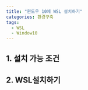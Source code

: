 ```yaml
---
title: "윈도우 10에 WSL 설치하기"
categories: 환경구축
tags:
  - WSL
  - Window10
---
```


## 1. 설치 가능 조건

## 2. WSL설치하기 

